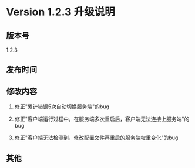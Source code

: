 # Version 1.2.3 升级说明                               

## 版本号

1.2.3

## 发布时间


## 修改内容

1. 修正"累计错误5次自动切换服务端"的bug

2. 修正"客户端运行过程中，在服务端多次重启后，客户端无法连接上服务端"的bug

3. 修正"客户端无法检测到，修改配置文件再重启的服务端权重变化"的bug

## 其他